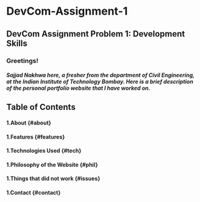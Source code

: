 # DevCom-Assignment-1
## DevCom Assignment Problem 1: Development Skills
### Greetings!
##### Sajjad Nakhwa here, a fresher from the department of Civil Engineering, at the Indian Institute of Technology Bombay. Here is a brief description of the personal portfolio website that I have worked on.

## Table of Contents 
#### 1.About {#about}
#### 1.Features {#features}
#### 1.Technologies Used {#tech}
#### 1.Philosophy of the Website {#phil}
#### 1.Things that did not work {#issues}
#### 1.Contact {#contact}


